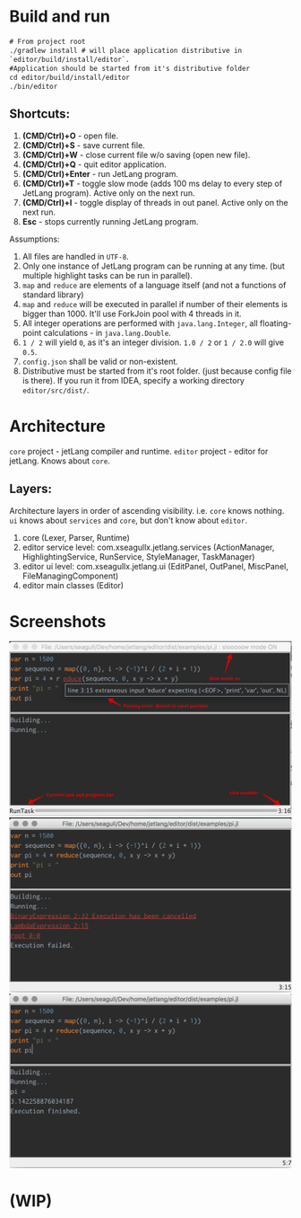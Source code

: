 # Build and run
```
# From project root
./gradlew install # will place application distributive in `editor/build/install/editor`.
#Application should be started from it's distributive folder
cd editor/build/install/editor
./bin/editor
```

## Shortcuts:
1. __(CMD/Ctrl)+O__ - open file.
2. __(CMD/Ctrl)+S__ - save current file.
3. __(CMD/Ctrl)+W__ - close current file w/o saving (open new file).
4. __(CMD/Ctrl)+Q__ - quit editor application.
5. __(CMD/Ctrl)+Enter__ - run JetLang program.
5. __(CMD/Ctrl)+T__ - toggle slow mode (adds 100 ms delay to every step of JetLang program). Active only on the next run.
6. __(CMD/Ctrl)+I__ - toggle display of threads in out panel. Active only on the next run.
7. __Esc__ - stops currently running JetLang program.

Assumptions:
1. All files are handled in `UTF-8`.
2. Only one instance of JetLang program can be running at any time. (but multiple highlight tasks can be run in parallel).
3. `map` and `reduce` are elements of a language itself (and not a functions of standard library)
4. `map` and `reduce` will be executed in parallel if number of their elements is bigger than 1000. It'll use ForkJoin pool with 4 threads in it.
5. All integer operations are performed with `java.lang.Integer`, all floating-point calculations - in `java.lang.Double`.
6. `1 / 2` will yield `0`, as it's an integer division. `1.0 / 2` or `1 / 2.0` will give `0.5`.
7. `config.json` shall be valid or non-existent.
8. Distributive must be started from it's root folder. (just because config file is there). If you run it from IDEA, specify a working directory `editor/src/dist/`.

# Architecture
`core` project - jetLang compiler and runtime.
`editor` project - editor for jetLang. Knows about `core`.


## Layers:

Architecture layers in order of ascending visibility. i.e. `core` knows nothing. `ui` knows about `services` and `core`, but don't know about `editor`.

1. core (Lexer, Parser, Runtime)
2. editor service level: com.xseagullx.jetlang.services (ActionManager, HighlightingService, RunService, StyleManager, TaskManager)
3. editor ui level: com.xseagullx.jetlang.ui (EditPanel, OutPanel, MiscPanel, FileManagingComponent)
4. editor main classes (Editor)


# Screenshots
![Running with error](/misc/Runnning%20with%20error.png)
![Cancelled](/misc/Cancelled.png)
![Success](/misc/Success.png)

# __(WIP)__
